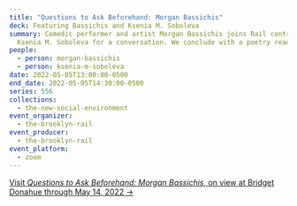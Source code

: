 ```yaml
---
title: "Questions to Ask Beforehand: Morgan Bassichis"
deck: Featuring Bassichis and Ksenia M. Soboleva
summary: Comedic performer and artist Morgan Bassichis joins Rail contributor
  Ksenia M. Soboleva for a conversation. We conclude with a poetry reading.
people:
  - person: morgan-bassichis
  - person: ksenia-m-soboleva
date: 2022-05-05T13:00:00-0500
end_date: 2022-05-05T14:30:00-0500
series: 556
collections:
  - the-new-social-environment
event_organizer:
  - the-brooklyn-rail
event_producer:
  - the-brooklyn-rail
event_platform:
  - zoom
---
```

[Visit *Questions to Ask Beforehand: Morgan Bassichis,* on view at Bridget Donahue through May 14, 2022 →](https://www.bridgetdonahue.nyc/exhibitions/morgan-bassichis/)

[](https://www.bridgetdonahue.nyc/exhibitions/morgan-bassichis/)